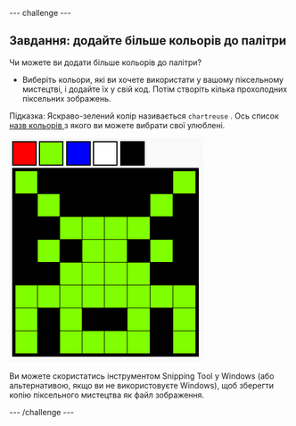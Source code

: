 --- challenge ---

## Завдання: додайте більше кольорів до палітри

Чи можете ви додати більше кольорів до палітри?

+ Виберіть кольори, які ви хочете використати у вашому піксельному мистецтві, і додайте їх у свій код. Потім створіть кілька прохолодних піксельних зображень.

Підказка: Яскраво-зелений колір називається ` chartreuse ` . Ось список [ назв кольорів ](https://www.w3schools.com/colors/colors_names.asp) з якого ви можете вибрати свої улюблені.

![знімок екрану](images/pixel-art-final.png)

Ви можете скористатись інструментом Snipping Tool у Windows (або альтернативою, якщо ви не використовуєте Windows), щоб зберегти копію піксельного мистецтва як файл зображення.

--- /challenge ---